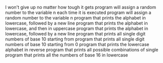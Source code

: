 I won't give up no matter how tough it gets
program will assign a random number to the variable n each time it is executed
program will assign a random number to the variable n
program that prints the alphabet in lowercase, followed by a new line
program that prints the alphabet in lowercase, and then in uppercase
program that prints the alphabet in lowercase, followed by a new line
program that prints all single digit numbers of base 10 starting from
program that prints all single digit numbers of base 10 starting from 0
program that prints the lowercase alphabet in reverse
program that prints all possible combinations of single
program that prints all the numbers of base 16 in lowercase
